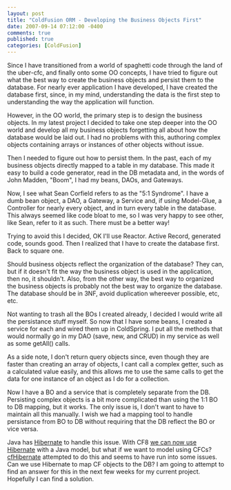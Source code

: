 ```yaml
---
layout: post
title: "ColdFusion ORM - Developing the Business Objects First"
date: 2007-09-14 07:12:00 -0400
comments: true
published: true
categories: [ColdFusion]
---
```


Since I have transitioned from a world of 
spaghetti code through the land of the uber-cfc, and finally onto some 
OO concepts, I have tried to figure out what the best way to create the 
business objects and persist them to the database.  For nearly ever 
application I have developed, I have created the database first, since, 
in my mind, understanding the data is the first step to understanding 
the way the application will function.

However, in the OO world, 
the primary step is to design the business objects.  In my latest 
project I decided to take one step deeper into the OO world and develop 
all my business objects forgetting all about how the database would be 
laid out.  I had no problems with this, authoring complex objects 
containing arrays or instances of other objects without 
issue.

Then I needed to figure out how to persist them.  In the 
past, each of my business objects directly mapped to a table in my 
database.  This made it easy to build a code generator, read in the DB 
metadata and, in the words of John Madden, "Boom", I had my beans, DAOs, 
and Gateways.

Now, I see what Sean Corfield refers to as the "5:1 
Syndrome".  I have a dumb bean object, a DAO, a Gateway, a Service and, 
if using Model-Glue, a Controller for nearly every object, and in turn 
every table in the database. This always seemed like code bloat to me, 
so I was very happy to see other, like Sean, refer to it as such.  There 
must be a better way!

Trying to avoid this I decided, OK I'll 
use Reactor.  Active Record, generated code, sounds good.  Then I 
realized that I have to create the database first.  Back to square 
one.

Should business objects reflect the organization of the 
database?  They can, but if it doesn't fit the way the business object 
is used in the application, then no, it shouldn't.  Also, from the 
other way, the best way to organized the business objects is probably 
not the best way to organize the database.  The database should be in 
3NF, avoid duplication whereever possible, etc, etc.

Not wanting 
to trash all the BOs I created already, I decided I would write all the 
persistance stuff myself.  So now that I have some beans, I created a 
service for each and wired them up in ColdSpring.  I put all the methods 
that would normally go in my DAO (save, new, and CRUD) in my service as 
well as some getAll() calls.

As a side note, I don't return 
query objects since, even though they are faster than creating an array 
of objects, I cant call a complex getter, such as a calculated value 
easily, and this allows me to use the same calls to get the data for one 
instance of an object as I do for a collection.

Now I have a BO 
and a service that is completely separate from the DB.  Persisting 
complex objects is a bit more complicated than using the 1:1 BO to DB 
mapping, but it works.  The only issue is, I don't want to have to 
maintain all this manually.  I wish we had a mapping tool to handle 
persistance from BO to DB without requiring that the DB reflect the BO 
or vice versa.

Java has <a href="http://www.hibernate.org/" target="_blank">Hibernate</a> to handle this issue.  With CF8 [we 
can now use Hibernate](http://www.firemoss.com/blog/index.cfm?mode=entry&amp;entry=E3BB2C56-3048-55C9-439841683FDAA4D3) with a Java model, but what if we want to 
model using CFCs?  [cfHibernate](http://www.mattwoodward.com/blog/index.cfm?event=showEntry&amp;entryID=0192EC2E-A75D-7689-3A0C5ABFB71258AC) 
attempted to do this and seems to have run into some issues.  Can we use 
Hibernate to map CF objects to the DB?  I am going to attempt to find an 
answer for this in the next few weeks for my current project.  Hopefully 
I can find a solution.